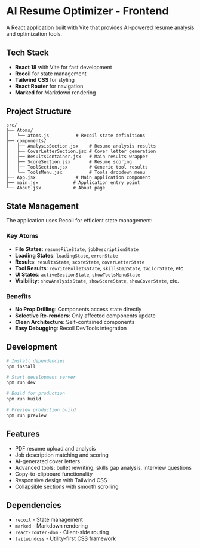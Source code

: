# AI Resume Optimizer - Frontend

A React application built with Vite that provides AI-powered resume analysis and optimization tools.

## Tech Stack
- **React 18** with Vite for fast development
- **Recoil** for state management
- **Tailwind CSS** for styling
- **React Router** for navigation
- **Marked** for Markdown rendering

## Project Structure
```
src/
├── Atoms/
│   └── atoms.js          # Recoil state definitions
├── components/
│   ├── AnalysisSection.jsx    # Resume analysis results
│   ├── CoverLetterSection.jsx # Cover letter generation
│   ├── ResultsContainer.jsx   # Main results wrapper
│   ├── ScoreSection.jsx       # Resume scoring
│   ├── ToolSection.jsx        # Generic tool results
│   └── ToolsMenu.jsx          # Tools dropdown menu
├── App.jsx               # Main application component
├── main.jsx             # Application entry point
└── About.jsx            # About page
```

## State Management

The application uses Recoil for efficient state management:

### Key Atoms
- **File States**: `resumeFileState`, `jobDescriptionState`
- **Loading States**: `loadingState`, `errorState`
- **Results**: `resultsState`, `scoreState`, `coverLetterState`
- **Tool Results**: `rewriteBulletsState`, `skillsGapState`, `tailorState`, etc.
- **UI States**: `activeSectionState`, `showToolsMenuState`
- **Visibility**: `showAnalysisState`, `showScoreState`, `showCoverState`, etc.

### Benefits
- **No Prop Drilling**: Components access state directly
- **Selective Re-renders**: Only affected components update
- **Clean Architecture**: Self-contained components
- **Easy Debugging**: Recoil DevTools integration

## Development

```bash
# Install dependencies
npm install

# Start development server
npm run dev

# Build for production
npm run build

# Preview production build
npm run preview
```

## Features
- PDF resume upload and analysis
- Job description matching and scoring
- AI-generated cover letters
- Advanced tools: bullet rewriting, skills gap analysis, interview questions
- Copy-to-clipboard functionality
- Responsive design with Tailwind CSS
- Collapsible sections with smooth scrolling

## Dependencies
- `recoil` - State management
- `marked` - Markdown rendering
- `react-router-dom` - Client-side routing
- `tailwindcss` - Utility-first CSS framework